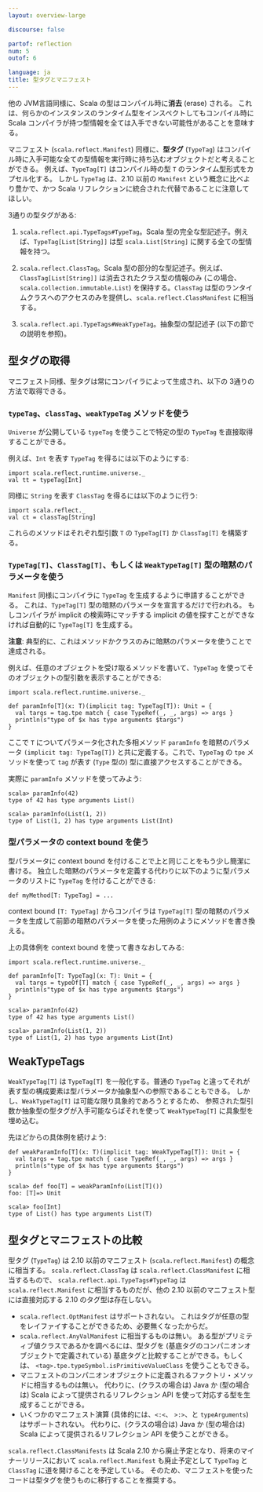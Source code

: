 ```yaml
---
layout: overview-large

discourse: false

partof: reflection
num: 5
outof: 6

language: ja
title: 型タグとマニフェスト
---
```


他の JVM言語同様に、Scala の型はコンパイル時に**消去** (erase) される。
これは、何らかのインスタンスのランタイム型をインスペクトしてもコンパイル時に
Scala コンパイラが持つ型情報を全ては入手できない可能性があることを意味する。

マニフェスト (`scala.reflect.Manifest`) 同様に、**型タグ** (`TypeTag`) はコンパイル時に入手可能な全ての型情報を実行時に持ち込むオブジェクトだと考えることができる。
例えば、`TypeTag[T]` はコンパイル時の型 `T` のランタイム型形式をカプセル化する。
しかし `TypeTag` は、2.10 以前の `Manifest` という概念に比べより豊かで、かつ
Scala リフレクションに統合された代替であることに注意してほしい。

3通りの型タグがある:

1. `scala.reflect.api.TypeTags#TypeTag`。Scala 型の完全な型記述子。例えば、`TypeTag[List[String]]` は型 `scala.List[String]` に関する全ての型情報を持つ。

2. `scala.reflect.ClassTag`。Scala 型の部分的な型記述子。例えば、`ClassTag[List[String]]` は消去されたクラス型の情報のみ (この場合、`scala.collection.immutable.List`) を保持する。`ClassTag` は型のランタイムクラスへのアクセスのみを提供し、`scala.reflect.ClassManifest` に相当する。

3. `scala.reflect.api.TypeTags#WeakTypeTag`。抽象型の型記述子 (以下の節での説明を参照)。

## 型タグの取得

マニフェスト同様、型タグは常にコンパイラによって生成され、以下の 3通りの方法で取得できる。

### `typeTag`、`classTag`、`weakTypeTag` メソッドを使う

`Universe` が公開している `typeTag` を使うことで特定の型の `TypeTag` を直接取得することができる。

例えば、`Int` を表す `TypeTag` を得るには以下のようにする:

    import scala.reflect.runtime.universe._
    val tt = typeTag[Int]

同様に `String` を表す `ClassTag` を得るには以下のように行う:

    import scala.reflect._
    val ct = classTag[String]

これらのメソッドはそれぞれ型引数 `T` の `TypeTag[T]` か `ClassTag[T]` を構築する。

### `TypeTag[T]`、`ClassTag[T]`、もしくは `WeakTypeTag[T]` 型の暗黙のパラメータを使う

`Manifest` 同様にコンパイラに `TypeTag` を生成するように申請することができる。
これは、`TypeTag[T]` 型の暗黙のパラメータを宣言するだけで行われる。
もしコンパイラが implicit の検索時にマッチする implicit の値を探すことができなければ自動的に
`TypeTag[T]` を生成する。

**注意**: 典型的に、これはメソッドかクラスのみに暗黙のパラメータを使うことで達成される。

例えば、任意のオブジェクトを受け取るメソッドを書いて、`TypeTag`
を使ってそのオブジェクトの型引数を表示することができる:

    import scala.reflect.runtime.universe._

    def paramInfo[T](x: T)(implicit tag: TypeTag[T]): Unit = {
      val targs = tag.tpe match { case TypeRef(_, _, args) => args }
      println(s"type of $x has type arguments $targs")
    }

ここで `T` についてパラメータ化された多相メソッド `paramInfo` を暗黙のパラメータ
`(implicit tag: TypeTag[T])` と共に定義する。これで、`TypeTag` の `tpe`
メソッドを使って `tag` が表す (`Type` 型の) 型に直接アクセスすることができる。

実際に `paramInfo` メソッドを使ってみよう:

    scala> paramInfo(42)
    type of 42 has type arguments List()

    scala> paramInfo(List(1, 2))
    type of List(1, 2) has type arguments List(Int)

### 型パラメータの context bound を使う

型パラメータに context bound を付けることで上と同じことをもう少し簡潔に書ける。
独立した暗黙のパラメータを定義する代わりに以下のように型パラメータのリストに
`TypeTag` を付けることができる:

    def myMethod[T: TypeTag] = ...

context bound `[T: TypeTag]` からコンパイラは `TypeTag[T]`
型の暗黙のパラメータを生成して前節の暗黙のパラメータを使った用例のようにメソッドを書き換える。

上の具体例を context bound を使って書きなおしてみる:

    import scala.reflect.runtime.universe._

    def paramInfo[T: TypeTag](x: T): Unit = {
      val targs = typeOf[T] match { case TypeRef(_, _, args) => args }
      println(s"type of $x has type arguments $targs")
    }

    scala> paramInfo(42)
    type of 42 has type arguments List()

    scala> paramInfo(List(1, 2))
    type of List(1, 2) has type arguments List(Int)

## WeakTypeTags

`WeakTypeTag[T]` は `TypeTag[T]` を一般化する。普通の
`TypeTag` と違ってそれが表す型の構成要素は型パラメータか抽象型への参照であることもできる。
しかし、`WeakTypeTag[T]` は可能な限り具象的であろうとするため、
参照された型引数か抽象型の型タグが入手可能ならばそれを使って
`WeakTypeTag[T]` に具象型を埋め込む。

先ほどからの具体例を続けよう:

    def weakParamInfo[T](x: T)(implicit tag: WeakTypeTag[T]): Unit = {
      val targs = tag.tpe match { case TypeRef(_, _, args) => args }
      println(s"type of $x has type arguments $targs")
    }

    scala> def foo[T] = weakParamInfo(List[T]())
    foo: [T]=> Unit

    scala> foo[Int]
    type of List() has type arguments List(T)

## 型タグとマニフェストの比較

型タグ (`TypeTag`) は 2.10 以前のマニフェスト (`scala.reflect.Manifest`) の概念に相当する。
`scala.reflect.ClassTag` は `scala.reflect.ClassManifest`
に相当するもので、
`scala.reflect.api.TypeTags#TypeTag` は `scala.reflect.Manifest`
に相当するものだが、他の 2.10 以前のマニフェスト型には直接対応する 2.10 のタグ型は存在しない。

<ul>
<li><code>scala.reflect.OptManifest</code> はサポートされない。
これはタグが任意の型をレイファイすることができるため、必要無くなったからだ。</li>

<li><code>scala.reflect.AnyValManifest</code> に相当するものは無い。
ある型がプリミティブ値クラスであるかを調べるには、型タグを (基底タグのコンパニオンオブジェクトで定義されている) 基底タグと比較することができる。もしくは、
<code>&lt;tag&gt;.tpe.typeSymbol.isPrimitiveValueClass</code> を使うこともできる。</li>

<li>マニフェストのコンパニオンオブジェクトに定義されるファクトリ・メソッドに相当するものは無い。 
代わりに、(クラスの場合は) Java か (型の場合は) Scala によって提供されるリフレクション API を使って対応する型を生成することができる。</li>

<li>いくつかのマニフェスト演算 (具体的には、<code>&lt;:&lt;</code>、 <code>&gt;:&gt;</code>、と <code>typeArguments</code>) はサポートされない。
代わりに、(クラスの場合は) Java か (型の場合は) Scala によって提供されるリフレクション API を使うことができる。</li>
</ul>

`scala.reflect.ClassManifests` は Scala 2.10 から廃止予定となり、将来のマイナーリリースにおいて
`scala.reflect.Manifest` も廃止予定として `TypeTag` と `ClassTag` に道を開けることを予定している。
そのため、マニフェストを使ったコードは型タグを使うものに移行することを推奨する。

